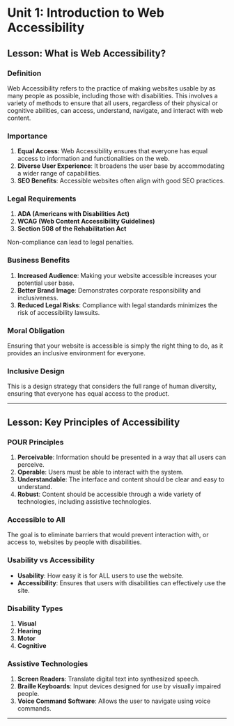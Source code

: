# Unit 1: Introduction to Web Accessibility

## Lesson: What is Web Accessibility?

### Definition

Web Accessibility refers to the practice of making websites usable by as many people as possible, including those with disabilities. This involves a variety of methods to ensure that all users, regardless of their physical or cognitive abilities, can access, understand, navigate, and interact with web content.

### Importance

1. **Equal Access**: Web Accessibility ensures that everyone has equal access to information and functionalities on the web.
2. **Diverse User Experience**: It broadens the user base by accommodating a wider range of capabilities.
3. **SEO Benefits**: Accessible websites often align with good SEO practices.

### Legal Requirements

1. **ADA (Americans with Disabilities Act)**
2. **WCAG (Web Content Accessibility Guidelines)**
3. **Section 508 of the Rehabilitation Act**

Non-compliance can lead to legal penalties.

### Business Benefits

1. **Increased Audience**: Making your website accessible increases your potential user base.
2. **Better Brand Image**: Demonstrates corporate responsibility and inclusiveness.
3. **Reduced Legal Risks**: Compliance with legal standards minimizes the risk of accessibility lawsuits.

### Moral Obligation

Ensuring that your website is accessible is simply the right thing to do, as it provides an inclusive environment for everyone.

### Inclusive Design

This is a design strategy that considers the full range of human diversity, ensuring that everyone has equal access to the product.

---

## Lesson: Key Principles of Accessibility

### POUR Principles

1. **Perceivable**: Information should be presented in a way that all users can perceive.
2. **Operable**: Users must be able to interact with the system.
3. **Understandable**: The interface and content should be clear and easy to understand.
4. **Robust**: Content should be accessible through a wide variety of technologies, including assistive technologies.

### Accessible to All

The goal is to eliminate barriers that would prevent interaction with, or access to, websites by people with disabilities.

### Usability vs Accessibility

- **Usability**: How easy it is for ALL users to use the website.
- **Accessibility**: Ensures that users with disabilities can effectively use the site.

### Disability Types

1. **Visual**
2. **Hearing**
3. **Motor**
4. **Cognitive**

### Assistive Technologies

1. **Screen Readers**: Translate digital text into synthesized speech.
2. **Braille Keyboards**: Input devices designed for use by visually impaired people.
3. **Voice Command Software**: Allows the user to navigate using voice commands.

---

